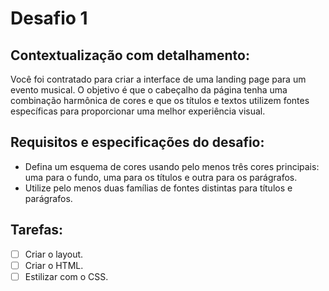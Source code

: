 # Desafio 1

## Contextualização com detalhamento:
Você foi contratado para criar a interface de uma landing page para um evento musical. O objetivo é que o cabeçalho da página tenha uma combinação harmônica de cores e que os títulos e textos utilizem fontes específicas para proporcionar uma melhor experiência visual.

## Requisitos e especificações do desafio:
- Defina um esquema de cores usando pelo menos três cores principais: uma para o fundo, uma para os títulos e outra para os parágrafos.
- Utilize pelo menos duas famílias de fontes distintas para títulos e parágrafos.

## Tarefas:
- [ ] Criar o layout.
- [ ] Criar o HTML.
- [ ] Estilizar com o CSS.